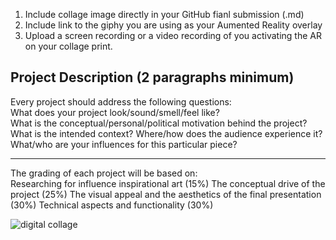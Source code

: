 
1. Include collage image directly in your GitHub fianl submission (.md)
2. Include link to the giphy you are using as your Aumented Reality overlay
3. Upload a screen recording or a video recording of you activating the AR on your collage print.

## Project Description (2 paragraphs minimum)
Every project should address the following questions:
<br>
What does your project look/sound/smell/feel like? <br>
What is the conceptual/personal/political motivation behind the project?<br>
What is the intended context? Where/how does the audience experience it?<br>
What/who are your influences for this particular piece?

____
The grading of each project will be based on:
<br>
Researching for influence inspirational art (15%)
The conceptual drive of the project (25%)
The visual appeal and the aesthetics of the final presentation (30%)
Technical aspects and functionality (30%)

![digital collage](https://i.imgur.com/J5FClnq.jpg)
